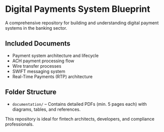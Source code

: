 # Digital Payments System Blueprint

A comprehensive repository for building and understanding digital payment systems in the banking sector.

## Included Documents

- Payment system architecture and lifecycle
- ACH payment processing flow
- Wire transfer processes
- SWIFT messaging system
- Real-Time Payments (RTP) architecture

## Folder Structure

- `documentation/` – Contains detailed PDFs (min. 5 pages each) with diagrams, tables, and references.

This repository is ideal for fintech architects, developers, and compliance professionals.
